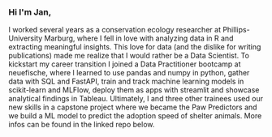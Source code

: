 ### Hi I'm Jan,

I worked several years as a conservation ecology researcher at Phillips-University Marburg, where I fell in love with analyzing data in R and extracting meaningful insights. This love for data (and the dislike for writing publications) made me realize that I would rather be a Data Scientist. To kickstart my career transition I joined a Data Practitioner bootcamp at neuefische, where I learned to use pandas and numpy in python, gather data with SQL and FastAPI, train and track machine learning models in scikit-learn and MLFlow, deploy them as apps with streamlit and showcase analytical findings in Tableau. Ultimately, I and three other trainees used our new skills in a capstone project where we became the Paw Predictors and we build a ML model to predict the adoption speed of shelter animals. More infos can be found in the linked repo below.


